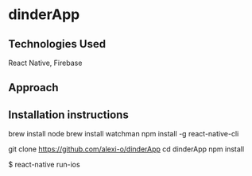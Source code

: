 # dinderApp

## Technologies Used

React Native, Firebase

## Approach

## Installation instructions

brew install node
brew install watchman
npm install -g react-native-cli

git clone https://github.com/alexi-o/dinderApp
cd dinderApp
npm install

$ react-native run-ios